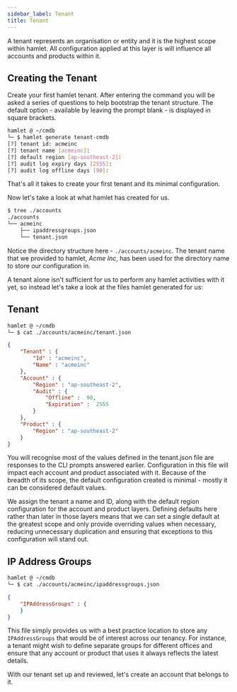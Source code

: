 ```yaml
---
sidebar_label: Tenant
title: Tenant
---
```


A tenant represents an organisation or entity and it is the highest scope within hamlet. All configuration applied at this layer is will influence all accounts and products within it.

## Creating the Tenant

Create your first hamlet tenant. After entering the command you will be asked a series of questions to help bootstrap the tenant structure. The default option - available by leaving the prompt blank - is displayed in square brackets.

```bash
hamlet @ ~/cmdb
└─ $ hamlet generate tenant-cmdb
[?] tenant id: acmeinc
[?] tenant name [acmeinc]:
[?] default region [ap-southeast-2]:
[?] audit log expiry days [2555]:
[?] audit log offline days [90]:
```

That's all it takes to create your first tenant and its minimal configuration.

Now let's take a look at what hamlet has created for us.

```bash
$ tree ./accounts
./accounts
└── acmeinc
    ├── ipaddressgroups.json
    └── tenant.json
```

Notice the directory structure here - `./accounts/acmeinc`. The tenant name that we provided to hamlet, _Acme Inc_, has been used for the directory name to store our configuration in.

A tenant alone isn't sufficient for us to perform any hamlet activities with it yet, so instead let's take a look at the files hamlet generated for us:

## Tenant

```bash
hamlet @ ~/cmdb
└─ $ cat ./accounts/acmeinc/tenant.json
```

```json
{
    "Tenant" : {
        "Id" : "acmeinc",
        "Name" : "acmeinc"
    },
    "Account" : {
        "Region" : "ap-southeast-2",
        "Audit" : {
            "Offline" :  90,
            "Expiration" :  2555
        }
    },
    "Product" : {
        "Region" : "ap-southeast-2"
    }
}
```

You will recognise most of the values defined in the tenant.json file are responses to the CLI prompts answered earlier. Configuration in this file will impact each account and product associated with it. Because of the breadth of its scope, the default configuration created is minimal - mostly it can be considered default values.

We assign the tenant a name and ID, along with the default region configuration for the account and product layers. Defining defaults here rather than later in those layers means that we can set a single default at the greatest scope and only provide overriding values when necessary, reducing unnecessary duplication and ensuring that exceptions to this configuration will stand out.

## IP Address Groups

```bash
hamlet @ ~/cmdb
└─ $ cat ./accounts/acmeinc/ipaddressgroups.json
```

```json
{
    "IPAddressGroups" : {
    }
}
```

This file simply provides us with a best practice location to store any `IPAddressGroups` that would be of interest across our tenancy. For instance, a tenant might wish to define separate groups for different offices and ensure that any account or product that uses it always reflects the latest details.

With our tenant set up and reviewed, let's create an account that belongs to it.
